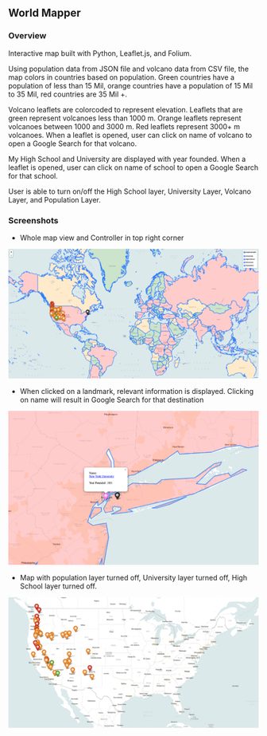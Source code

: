 ## World Mapper

### Overview

Interactive map built with Python, Leaflet.js, and Folium. 

Using population data from JSON file and volcano data from CSV file, the map colors in countries based on population. Green countries have a population of less than 15 Mil, orange countries have a population of 15 Mil to 35 Mil, red countries are 35 Mil +. 

Volcano leaflets are colorcoded to represent elevation. Leaflets that are green represent volcanoes less than 1000 m. Orange leaflets represent volcanoes between 1000 and 3000 m. Red leaflets represent 3000+ m volcanoes. When a leaflet is opened, user can click on name of volcano to open a Google Search for that volcano. 

My High School and University are displayed with year founded. When a leaflet is opened, user can click on name of school to open a Google Search for that school.

User is able to turn on/off the High School layer, University Layer, Volcano Layer, and Population Layer.   


### Screenshots

* Whole map view and Controller in top right corner

![Alt text](https://github.com/MarekKoz/World-Mapper/blob/master/Map%20Images/Screen%20Shot%202019-04-22%20at%2012.21.38%20AM.png "Map View")

* When clicked on a landmark, relevant information is displayed. Clicking on name will result in Google Search for that destination

![Alt text](https://github.com/MarekKoz/World-Mapper/blob/master/Map%20Images/Screen%20Shot%202019-04-22%20at%2012.22.01%20AM.png "University")

* Map with population layer turned off, University layer turned off, High School layer turned off.

![Alt text](https://github.com/MarekKoz/World-Mapper/blob/master/Map%20Images/Screen%20Shot%202019-04-22%20at%2012.22.31%20AM.png "Volcano")

